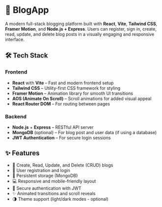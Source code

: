 
# 📝 BlogApp

A modern full-stack blogging platform built with **React**, **Vite**, **Tailwind CSS**, **Framer Motion**, and **Node.js + Express**. Users can register, sign in, create, read, update, and delete blog posts in a visually engaging and responsive interface.



## 🛠 Tech Stack

### Frontend
- **React** with **Vite** – Fast and modern frontend setup
- **Tailwind CSS** – Utility-first CSS framework for styling
- **Framer Motion** – Animation library for smooth UI transitions
- **AOS (Animate On Scroll)** – Scroll animations for added visual appeal
- **React Router DOM** – For routing between pages

### Backend
- **Node.js** + **Express** – RESTful API server
- **MongoDB** (optional) – For blog post and user data (if using a database)
- **JWT Authentication** – For secure login sessions

## ✨ Features

- 🧾 Create, Read, Update, and Delete (CRUD) blogs
- 👤 User registration and login
- 💾 Persistent storage (MongoDB)
- 💻 Responsive and mobile-friendly layout
- 🔐 Secure authentication with JWT
- ✨ Animated transitions and scroll reveals
- 🌗 Theme support (light/dark modes - optional)
